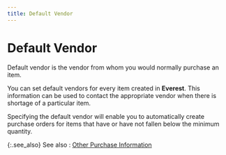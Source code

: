 ```yaml
---
title: Default Vendor
---
```


# Default Vendor


Default vendor is the vendor from whom you would normally purchase an  item.


You can set default vendors for every item created in **Everest**.  This information can be used to contact the appropriate vendor when there  is shortage of a particular item.


Specifying the default vendor will enable you to automatically create  purchase orders for items that have or have not fallen below the minimum  quantity.


{:.see_also}
See also
: [Other  Purchase Information]({{site.mi_baseurl}}/item-profile-details/other-items-information/purchase/other_purchase_information_item_profile_content.html)
